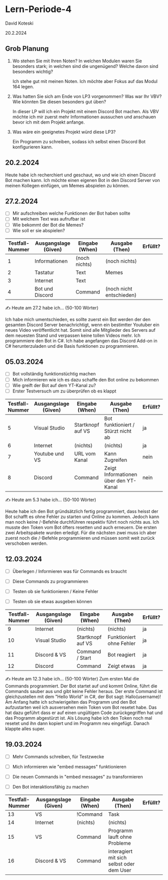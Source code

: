 # Lern-Periode-4

David Koteski

20.2.2024

## Grob Planung

1. Wo stehen Sie mit Ihren Noten? In welchen Modulen waren Sie besonders stark; in welchen sind die ungenügend? Welche davon sind besonders wichtig?
   
   Ich stehe gut mit meinen Noten. Ich möchte aber Fokus auf das Modul 164 legen.

2. Was hatten Sie sich am Ende von LP3 vorgenommen? Was war Ihr VBV? Wie könnten Sie diesen besonders gut üben?

   In dieser LP will ich ein Projekt mit einem Discord Bot machen. Als VBV möchte ich mir zuerst mehr Informationen aussuchen und anschauen bevor ich mit dem Projekt anfange.

3. Was wäre ein geeignetes Projekt würd diese LP3?

   Ein Programm zu schreiben, sodass ich selbst einen Discord Bot konfigurieren kann.



## 20.2.2024

Heute habe ich recherchiert und geschaut, wo und wie ich einen Discord Bot machen kann. Ich möchte einen eigenen Bot in den Discord Server von meinen Kollegen einfügen, um Memes abspielen zu können.


## 27.2.2024

- [ ] Mir aufschreiben welche Funktionen der Bot haben sollte
- [ ] Mit welchem Text was aufrufbar ist
- [ ] Wie bekommt der Bot die Memes?
- [ ] Wie soll er sie abspielen?

|Testfall-Nummer | Ausgangslage (Given) | Eingabe (When) | Ausgabe (Then) | Erfüllt? |
| -------------- | -------------------- | -------------- | -------------- | -------- |
| 1              |    Informationen     |  (noch nichts) |   (noch nichts)       |          |
| 2              |     Tastatur         |   Text         |   Memes        |          |
| 3              |     Internet         |   Text         |                |          |
| 4              | Bot und Discord      |  Command       |(noch nicht entschieden)|          |


✍️ Heute am 27.2 habe ich... (50-100 Wörter)

Ich habe mich umentschieden, es sollte zuerst ein Bot werden der den gesamten Discord Server benachrichtigt, wenn ein bestimtter Youtuber ein neues Video veröffentlicht hat. Somit sind alle Mitglieder des Servers auf dem neuesten Stand und verpassen keine tollen Videos mehr. Ich programmiere den Bot in C#. Ich habe angefangen das Discord Add-on in C# herunterzuladen und die Basis funktionen zu programmieren.


## 05.03.2024

- [ ] Bot vollständig funktionstüchtig machen
- [ ] Mich informieren wie ich es dazu schaffe den Bot online zu bekommen
- [ ] Wie greift der Bot auf dem YT-Kanal zu?
- [ ] Erster Testversuch um zu überprüfen ob es klappt

| Testfall-Nummer | Ausgangslage (Given) | Eingabe (When) | Ausgabe (Then) | Erfüllt? |
| --------------- | -------------------- | -------------- | -------------- | -------- |
| 5               |   Visual Studio   | Startknopf auf VS | Bot funktioniert / Stürzt nicht ab|   ja  |
| 6               |   Internet  | (nichts)  | (nichts) |    ja    |
| 7               |   Youtube und VS |  URL vom Kanal     | Kann Zugreifen|     nein  |
| 8               |     Discord         |  Command  |  Zeigt Informationen über den YT-Kanal  |    nein   |


✍️ Heute am 5.3 habe ich... (50-100 Wörter)

Heute habe ich den Bot gründsätzlich fertig programmiert, dass heisst der Bot schafft es ohne Fehler zu starten und Online zu kommen. Jedoch kann man noch keine /-Befehle durchführen respektiv führt noch nichts aus. Ich musste den Token vom Bot öfters resetten und auch erneuern. Die ersten zwei Arbeitspakete wurden erledigt. Für die nächsten zwei muss ich aber zuerst noch die /-Befehle programmieren und müssen somit weit zurück verschoben werden.


## 12.03.2024

- [ ] Überlegen / Informieren was für Commands es braucht
- [ ] Diese Commands zu programmieren
- [ ] Testen ob sie funktionieren / Keine Fehler
- [ ] Testen ob sie etwas ausgeben können 


| Testfall-Nummer | Ausgangslage (Given) | Eingabe (When) | Ausgabe (Then) | Erfüllt? |
| --------------- | -------------------- | -------------- | -------------- | -------- |
| 9              |   Internet  | (nichts)  | (nichts) |    ja    |
| 10                |   Visual Studio   | Startknopf auf VS | Funktioniert ohne Fehler|  ja   |
| 11               |     Discord & VS        |  Command / Start  |  Bot reagiert |   ja    |
| 12               |     Discord         |  Command  |  Zeigt etwas |   ja    |

✍️ Heute am 12.3 habe ich... (50-100 Wörter)
Zum ersten Mal die Commands programmiert. Der Bot startet auf und kommt Online, führt die Commands sauber aus und gibt keine Fehler heraus. Der erste Command ist gleichzustellen mit dem "Hello World" in C#, der Bot sagt: Hallo(username)! Am Anfang hatte ich schwierigeiten das Programm und den Bot aufzustarten weil ich ausversehen mein Token vom Bot resetet habe. Das hat dazu geführt dass er auf einen ungültigen Code zurückgegriffen hat und das Programm abgestürzt ist. Als Lösung habe ich den Token noch mal resetet und ihn dann kopiert und im Programm neu eingefügt. Danach klappte alles super.


## 19.03.2024

- [ ] Mehr Commands schreiben, für Testzwecke
- [ ] Mich informieren wie "embed messages" funktionieren
- [ ] Die neuen Commands in "embed messages" zu transformieren
- [ ] Den Bot interaktionsfähig zu machen


| Testfall-Nummer | Ausgangslage (Given) | Eingabe (When) | Ausgabe (Then) | Erfüllt? |
| --------------- | -------------------- | -------------- | -------------- | -------- |
| 13           |   VS  | !Command  | Task |        |
| 14                |   Internet  | (nichts)  | (nichts) |    |
| 15               |      VS        |  Command   |  Programm lauft ohne Probleme |       |
| 16               |     Discord & VS        |  Command  |  interagiert mit sich selbst oder dem User |       |

